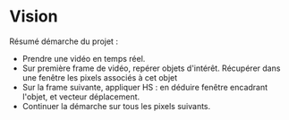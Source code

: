 # Vision

Résumé démarche du projet : 

- Prendre une vidéo en temps réel.
- Sur première frame de vidéo, repérer objets d'intérêt. Récupérer dans une fenêtre les pixels associés à cet objet
- Sur la frame suivante, appliquer HS : en déduire fenêtre encadrant l'objet, et vecteur déplacement.
- Continuer la démarche sur tous les pixels suivants.

